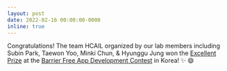 ```yaml
---
layout: post
date: 2022-02-16 00:00:00-0000
inline: true
---
```



Congratulations! The team HCAIL organized by our lab members
including Subin Park,
Taewon ­Yoo, Minki Chun, & Hyunggu Jung won
the <a href="https://wowtale.net/2022/02/17/34466/">Excellent Prize</a> at the
<a href="https://www.autoeverapp.kr">Barrier Free App Development Contest</a> in Korea! :sparkles: :smile:
